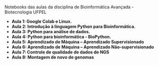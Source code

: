 
Notebooks das aulas da disciplina de Bioinformática Avançada - Biotecnologia UFPEL
- **Aula 1: Google Colab e Linux.** 
- **Aula 2: Introdução à linguagem Python para Bioinformática.** 
- **Aula 3: Python para análise de dados.** 
- **Aula 4: Python para bioinformática - BioPython.** 
- **Aula 5: Aprendizado de Máquina – Aprendizado Supervisionado**
- **Aula 6: Aprendizado de Máquina – Aprendizado Não-supervisionado**
- **Aula 7: Controle de qualidade de dados de NGS**
- **Aula 8: Montagem de novo de genomas**


